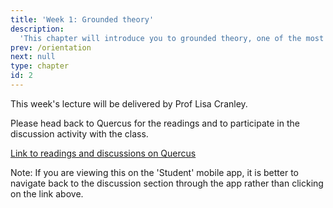 ```yaml
---
title: 'Week 1: Grounded theory'
description:
  'This chapter will introduce you to grounded theory, one of the most popular and commonly used (and possibly misused and misunderstood) designs in qualitative research. The readings will provide you with a theoretical background to grounded theory using the work of some of the key scholars in the field, and provide you with beginning skills in interpreting and appraising grounded theory research. '
prev: /orientation
next: null
type: chapter
id: 2
---
```



<exercise id="1" title="Lecture" type="slides">

This week's lecture will be delivered by Prof Lisa Cranley.


</exercise>


<exercise id="2" title="Readings and Discussion board">

Please head back to Quercus for the readings and to participate in the discussion activity with the class. 

<a target="_parent" href="https://q.utoronto.ca/courses/140300/discussion_topics/430035">Link to readings and discussions on Quercus</a>

<qu>Note: If you are viewing this on the 'Student' mobile app, it is better to navigate back to the discussion section through the app rather than clicking on the link above.</qu>

</exercise>

